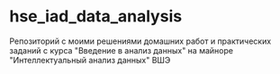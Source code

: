 # hse_iad_data_analysis
Репозиторий с моими решениями домашних работ и практических заданий с курса "Введение в анализ данных" на майноре "Интеллектуальный анализ данных" ВШЭ
